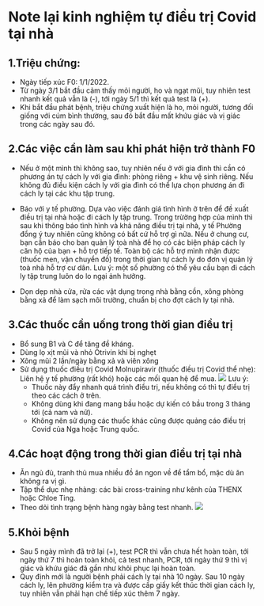 # Note lại kinh nghiệm tự điều trị Covid tại nhà

## 1.Triệu chứng:
 - Ngày tiếp xúc F0: 1/1/2022. 
 - Từ ngày 3/1 bắt đầu cảm thấy mỏi người, ho và ngạt mũi, tuy nhiên test nhanh kết quả vẫn là (-), tới ngày 5/1 thì kết quả test là (+).
 - Khi bắt đầu phát bệnh, triệu chứng xuất hiện là ho, mỏi người, tương đối giống với cúm bình thường, sau đó bắt đầu mất khứu giác và vị giác trong các ngày sau đó.


## 2.Các việc cần làm sau khi phát hiện trở thành F0

 - Nếu ở một mình thì không sao, tuy nhiên nếu ở với gia đình thì cần có phương án tự cách ly với gia đình: phòng riêng + khu vệ sinh riêng. Nếu không đủ điều kiện cách ly với gia đình có thể lựa chọn phương án đi cách ly tại các khu tập trung.

 - Báo với y tế phường. Dựa vào việc đánh giá tình hình ở trên để đề xuất điều trị tại nhà hoặc đi cách ly tập trung. Trong trừờng hợp của mình thì sau khi  thông báo tình hình và khả năng điều trị tại nhà, y tế Phường đồng ý tuy nhiên cũng không có bất cứ hỗ trợ gì nữa. Nếu ở chung cư, bạn cần báo cho ban quản lý toà nhà để họ có các biện pháp cách ly căn hộ của bạn + hỗ trợ tiếp tế. Toàn bộ các hỗ trợ mình nhận được (thuốc men, vận chuyển đồ) trong thời gian tự cách ly do đơn vị quản lý toà nhà hỗ trợ cư dân. Lưu ý: một số phường có thể  yêu cầu bạn đi cách ly tập trung luôn do lo ngại ảnh hưởng.

 - Dọn dẹp nhà cửa, rửa các vật dụng trong nhà bằng cồn, xông phòng bằng xả để làm sạch môi trường, chuẩn bị cho đợt cách ly tại nhà.

## 3.Các thuốc cần uống trong thời gian điều trị
 - Bổ sung B1 và C để tăng đề kháng.
 - Dùng lọ xịt mũi và nhỏ Otrivin khi bị nghẹt
 - Xông mũi 2 lần/ngày bằng xả và viên xông
 - Sử dụng thuốc điều trị Covid Molnupiravir (thuốc điều trị Covid thể nhẹ): Liên hệ y tế phường (rất khó) hoặc các mối quan hệ để mua. 
   <img src=https://i.imgur.com/D7fTmDl.jpg>
    Lưu ý: 
      - Thuốc này đẩy nhanh quá trình điều trị, nếu không có thì tự điều trị theo các cách ở trên.
      - Không dùng khi đang mang bầu hoặc dự kiến có bầu trong 3 tháng tới (cả nam và nữ).
      - Không nên sử dụng các thuốc khác cũng được quảng cáo điều trị Covid của Nga hoặc Trung quốc.

## 4.Các hoạt động trong thời gian điều trị tại nhà
 - Ăn ngủ đủ, tranh thủ mua nhiều đồ ăn ngon về để tẩm bổ, mặc dù ăn không ra vị gì.
 - Tập thể dục nhẹ nhàng: các bài cross-training như kênh của THENX hoặc Chloe Ting.
 - Theo dõi tình trạng bệnh hàng ngày bằng test nhanh.
   <img src=https://i.imgur.com/nOCtxDM.jpg>

## 5.Khỏi bệnh
 - Sau 5 ngày mình đã trở lại (+), test PCR thì vẫn chưa hết hoàn toàn, tới ngày thứ 7 thì hoàn toàn khỏi, cả test nhanh, PCR, tới ngày thứ 9 thì vị giác và khứu giác đã gần như khôi phục lại hoàn toàn.
 - Quy định mới là người bệnh phải cách ly tại nhà 10 ngày. Sau 10 ngày cách ly, lên phường kiểm tra và được cấp giấy kết thúc thời gian cách ly, tuy nhiên vẫn phải hạn chế tiếp xúc thêm 7 ngày.






